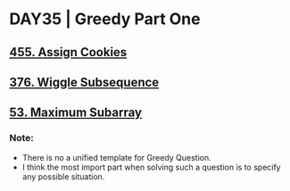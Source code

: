 # DAY35 | Greedy Part One

## [455. Assign Cookies](https://leetcode.com/problems/assign-cookies/description/) 
## [376. Wiggle Subsequence](https://leetcode.com/problems/wiggle-subsequence/description/)
## [53. Maximum Subarray](https://leetcode.com/problems/maximum-subarray/description/) 
### Note:
- There is no a unified template for Greedy Question.
- I think the most import part when solving such a question is to specify any possible situation.
